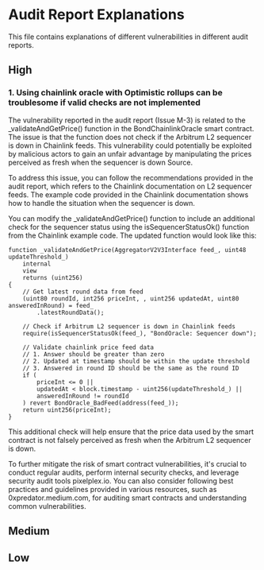 # Audit Report Explanations

This file contains explanations of different vulnerabilities in different audit reports. 

## High

### 1. Using chainlink oracle with Optimistic rollups can be troublesome if valid checks are not implemented
The vulnerability reported in the audit report (Issue M-3) is related to the _validateAndGetPrice() function in the BondChainlinkOracle smart contract. The issue is that the function does not check if the Arbitrum L2 sequencer is down in Chainlink feeds. This vulnerability could potentially be exploited by malicious actors to gain an unfair advantage by manipulating the prices perceived as fresh when the sequencer is down Source.

To address this issue, you can follow the recommendations provided in the audit report, which refers to the Chainlink documentation on L2 sequencer feeds. The example code provided in the Chainlink documentation shows how to handle the situation when the sequencer is down.

You can modify the _validateAndGetPrice() function to include an additional check for the sequencer status using the isSequencerStatusOk() function from the Chainlink example code. The updated function would look like this:

```solidity
function _validateAndGetPrice(AggregatorV2V3Interface feed_, uint48 updateThreshold_)
    internal
    view
    returns (uint256)
{
    // Get latest round data from feed
    (uint80 roundId, int256 priceInt, , uint256 updatedAt, uint80 answeredInRound) = feed_
        .latestRoundData();

    // Check if Arbitrum L2 sequencer is down in Chainlink feeds
    require(isSequencerStatusOk(feed_), "BondOracle: Sequencer down");

    // Validate chainlink price feed data
    // 1. Answer should be greater than zero
    // 2. Updated at timestamp should be within the update threshold
    // 3. Answered in round ID should be the same as the round ID
    if (
        priceInt <= 0 ||
        updatedAt < block.timestamp - uint256(updateThreshold_) ||
        answeredInRound != roundId
    ) revert BondOracle_BadFeed(address(feed_));
    return uint256(priceInt);
}
```

This additional check will help ensure that the price data used by the smart contract is not falsely perceived as fresh when the Arbitrum L2 sequencer is down.

To further mitigate the risk of smart contract vulnerabilities, it's crucial to conduct regular audits, perform internal security checks, and leverage security audit tools pixelplex.io. You can also consider following best practices and guidelines provided in various resources, such as 0xpredator.medium.com, for auditing smart contracts and understanding common vulnerabilities.

## Medium

## Low